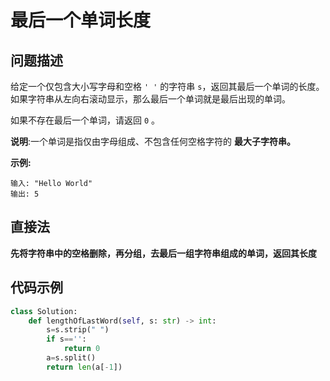 # 最后一个单词长度
## 问题描述
给定一个仅包含大小写字母和空格 ```' '``` 的字符串 ```s```，返回其最后一个单词的长度。如果字符串从左向右滚动显示，那么最后一个单词就是最后出现的单词。

如果不存在最后一个单词，请返回 ```0``` 。

**说明**:一个单词是指仅由字母组成、不包含任何空格字符的 **最大子字符串。**

**示例:**
```
输入: "Hello World"
输出: 5
```

## 直接法

**先将字符串中的空格删除，再分组，去最后一组字符串组成的单词，返回其长度**


## 代码示例
```python
class Solution:
    def lengthOfLastWord(self, s: str) -> int:
        s=s.strip(" ")
        if s=='':
            return 0
        a=s.split()
        return len(a[-1])
```
